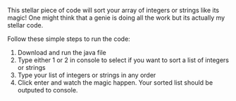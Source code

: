 This stellar piece of code will sort your array of integers or strings like its magic! One might think that a genie is doing all the work but its actually my stellar code.

Follow these simple steps to run the code:

1. Download and run the java file
2. Type either 1 or 2 in console to select if you want to sort a list of integers or strings
3. Type your list of integers or strings in any order
4. Click enter and watch the magic happen. Your sorted list should be outputed to console.
